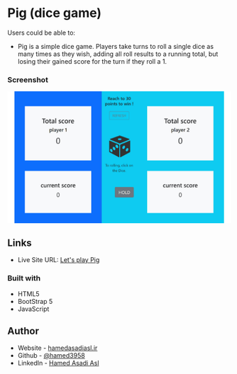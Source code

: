 # Pig (dice game)

Users could be able to:

- Pig is a simple dice game. Players take turns to roll a single dice as many times as they wish, adding all roll results to a running total, but losing their gained score for the turn if they roll a 1.

### Screenshot

![Pig](images/pig-game.jpg)

## Links

- Live Site URL: [Let's play Pig](https://hamed3958.github.io/pig-game/)

### Built with

- HTML5
- BootStrap 5
- JavaScript

## Author

- Website - [hamedasadiasl.ir](http://hamedasadiasl.ir/)
- Github - [@hamed3958](https://github.com/hamed3958)
- LinkedIn - [Hamed Asadi Asl](https://www.linkedin.com/in/hamed-asadi-asl/)
